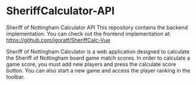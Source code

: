 # SheriffCalculator-API
Sheriff of Nottingham Calculator API
This repository contains the backend implementation. 
You can check out the frontend implementation at: https://github.com/igoratf/SheriffCalc-Vue

Sheriff of Nottingham Calculator is a web application designed to calculate the Sheriff of Nottingham board game match scores. In order to calculate a game score, you must add new players and press the calculate score button. You can also start a new game and access the player ranking in the toolbar.
